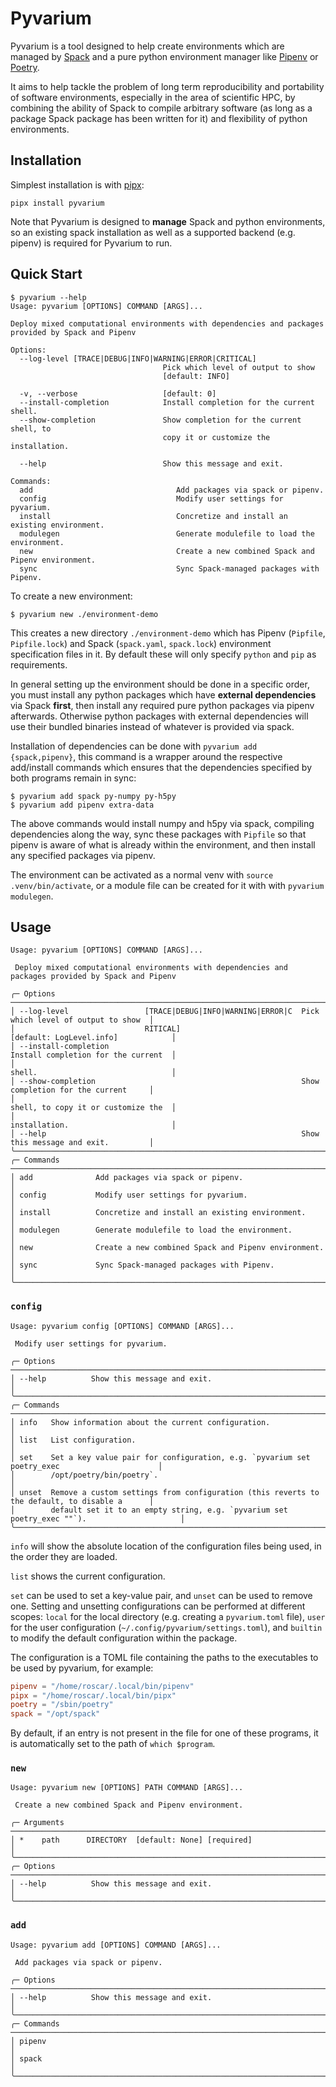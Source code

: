 # Pyvarium

Pyvarium is a tool designed to help create environments which are managed by [Spack](github.com/spack/spack/) and a pure python environment manager like [Pipenv](https://pipenv.pypa.io/en/latest/) or [Poetry](https://github.com/python-poetry/poetry).

It aims to help tackle the problem of long term reproducibility and portability of software environments, especially in the area of scientific HPC, by combining the ability of Spack to compile arbitrary software (as long as a package Spack package has been written for it) and flexibility of python environments.

## Installation

Simplest installation is with [pipx](https://github.com/pypa/pipx):

```shell
pipx install pyvarium
```

Note that Pyvarium is designed to **manage** Spack and python environments, so an existing spack installation as well as a supported backend (e.g. pipenv) is required for Pyvarium to run.

## Quick Start

```shell
$ pyvarium --help
Usage: pyvarium [OPTIONS] COMMAND [ARGS]...

Deploy mixed computational environments with dependencies and packages provided by Spack and Pipenv

Options:
  --log-level [TRACE|DEBUG|INFO|WARNING|ERROR|CRITICAL]
                                  Pick which level of output to show
                                  [default: INFO]

  -v, --verbose                   [default: 0]
  --install-completion            Install completion for the current shell.
  --show-completion               Show completion for the current shell, to
                                  copy it or customize the installation.

  --help                          Show this message and exit.

Commands:
  add                                Add packages via spack or pipenv.
  config                             Modify user settings for pyvarium.
  install                            Concretize and install an existing environment.
  modulegen                          Generate modulefile to load the environment.
  new                                Create a new combined Spack and Pipenv environment.
  sync                               Sync Spack-managed packages with Pipenv.
```

To create a new environment:

```
$ pyvarium new ./environment-demo
```

This creates a new directory `./environment-demo` which has Pipenv (`Pipfile`, `Pipfile.lock`) and Spack (`spack.yaml`, `spack.lock`) environment specification files in it. By default these will only specify `python` and `pip` as requirements.

In general setting up the environment should be done in a specific order, you must install any python packages which have **external dependencies** via Spack **first**, then install any required pure python packages via pipenv afterwards. Otherwise python packages with external dependencies will use their bundled binaries instead of whatever is provided via spack.


Installation of dependencies can be done with `pyvarium add {spack,pipenv}`, this command is a wrapper around the respective add/install commands which ensures that the dependencies specified by both programs remain in sync:

```shell
$ pyvarium add spack py-numpy py-h5py
$ pyvarium add pipenv extra-data
```

The above commands would install numpy and h5py via spack, compiling dependencies along the way, sync these packages with `Pipfile` so that pipenv is aware of what is already within the environment, and then install any specified packages via pipenv.

The environment can be activated as a normal venv with `source .venv/bin/activate`, or a module file can be created for it with with `pyvarium modulegen`.

## Usage

```shell
Usage: pyvarium [OPTIONS] COMMAND [ARGS]...

 Deploy mixed computational environments with dependencies and packages provided by Spack and Pipenv

╭─ Options ──────────────────────────────────────────────────────────────────────────────────────────╮
│ --log-level                 [TRACE|DEBUG|INFO|WARNING|ERROR|C  Pick which level of output to show  │
│                             RITICAL]                           [default: LogLevel.info]            │
│ --install-completion                                           Install completion for the current  │
│                                                                shell.                              │
│ --show-completion                                              Show completion for the current     │
│                                                                shell, to copy it or customize the  │
│                                                                installation.                       │
│ --help                                                         Show this message and exit.         │
╰────────────────────────────────────────────────────────────────────────────────────────────────────╯
╭─ Commands ─────────────────────────────────────────────────────────────────────────────────────────╮
│ add              Add packages via spack or pipenv.                                                 │
│ config           Modify user settings for pyvarium.                                                │
│ install          Concretize and install an existing environment.                                   │
│ modulegen        Generate modulefile to load the environment.                                      │
│ new              Create a new combined Spack and Pipenv environment.                               │
│ sync             Sync Spack-managed packages with Pipenv.                                          │
╰────────────────────────────────────────────────────────────────────────────────────────────────────╯
```

### `config`

```shell
Usage: pyvarium config [OPTIONS] COMMAND [ARGS]...

 Modify user settings for pyvarium.

╭─ Options ──────────────────────────────────────────────────────────────────────────────────────────╮
│ --help          Show this message and exit.                                                        │
╰────────────────────────────────────────────────────────────────────────────────────────────────────╯
╭─ Commands ─────────────────────────────────────────────────────────────────────────────────────────╮
│ info   Show information about the current configuration.                                           │
│ list   List configuration.                                                                         │
│ set    Set a key value pair for configuration, e.g. `pyvarium set poetry_exec                      │
│        /opt/poetry/bin/poetry`.                                                                    │
│ unset  Remove a custom settings from configuration (this reverts to the default, to disable a      │
│        default set it to an empty string, e.g. `pyvarium set poetry_exec ""`).                     │
╰────────────────────────────────────────────────────────────────────────────────────────────────────╯
```

`info` will show the absolute location of the configuration files being used, in the order they are loaded.

`list` shows the current configuration.

`set` can be used to set a key-value pair, and `unset` can be used to remove one. Setting and unsetting configurations can be performed at different scopes: `local` for the local directory (e.g. creating a `pyvarium.toml` file), `user` for the user configuration (`~/.config/pyvarium/settings.toml`), and `builtin` to modify the default configuration within the package.

The configuration is a TOML file containing the paths to the executables to be used by pyvarium, for example:

```toml
pipenv = "/home/roscar/.local/bin/pipenv"
pipx = "/home/roscar/.local/bin/pipx"
poetry = "/sbin/poetry"
spack = "/opt/spack"
```

By default, if an entry is not present in the file for one of these programs, it is automatically set to the path of `which $program`.

### `new`

```shell
Usage: pyvarium new [OPTIONS] PATH COMMAND [ARGS]...

 Create a new combined Spack and Pipenv environment.

╭─ Arguments ────────────────────────────────────────────────────────────────────────────────────────╮
│ *    path      DIRECTORY  [default: None] [required]                                               │
╰────────────────────────────────────────────────────────────────────────────────────────────────────╯
╭─ Options ──────────────────────────────────────────────────────────────────────────────────────────╮
│ --help          Show this message and exit.                                                        │
╰────────────────────────────────────────────────────────────────────────────────────────────────────╯
```

### `add`

```shell
Usage: pyvarium add [OPTIONS] COMMAND [ARGS]...

 Add packages via spack or pipenv.

╭─ Options ──────────────────────────────────────────────────────────────────────────────────────────╮
│ --help          Show this message and exit.                                                        │
╰────────────────────────────────────────────────────────────────────────────────────────────────────╯
╭─ Commands ─────────────────────────────────────────────────────────────────────────────────────────╮
│ pipenv                                                                                             │
│ spack                                                                                              │
╰────────────────────────────────────────────────────────────────────────────────────────────────────╯
```
